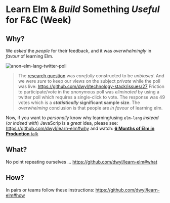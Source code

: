 # Learn Elm & _Build_ Something _Useful_ for F&C (Week)

## Why?

We _asked_ the _people_ for their feedback, and it was _overwhelmingly_
in _favour_ of learning Elm.

![anon-elm-lang-twitter-poll](https://cloud.githubusercontent.com/assets/194400/20131133/778830e8-a653-11e6-9a2e-4bc9f19be4a4.png)

> The [research question](https://github.com/dwyl/learn-elm/issues/10)
was _carefully_ constructed to be _unbiased_.
And we were _sure_ to keep our views on the subject _private_
while the poll was live: https://github.com/dwyl/technology-stack/issues/27
Friction to participate/vote in the _anonymous_ poll was _eliminated_
by using a twitter poll which requires a single-click to vote.
The response was 49 votes which is a **_statistically_ significant sample size**.
The _overwhelming_ conclusion is that people are _in favour_ of learning elm.

Now, if you want to _personally_ know why learning/using `elm-lang`
_instead_ (_or indeed with_) JavaScrip is a _great_ idea,
please see: https://github.com/dwyl/learn-elm#why
and watch: [**6 Months of Elm in Production** talk](https://youtu.be/R2FtMbb-nLs?t=47m36s)

## What?

No point repeating ourselves ... https://github.com/dwyl/learn-elm#what

## How?

In pairs or teams follow these instructions: https://github.com/dwyl/learn-elm#how
